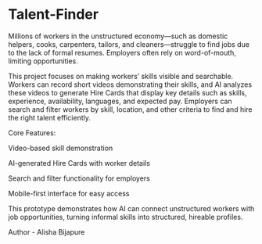 # Talent-Finder
Millions of workers in the unstructured economy—such as domestic helpers, cooks, carpenters, tailors, and cleaners—struggle to find jobs due to the lack of formal resumes. Employers often rely on word-of-mouth, limiting opportunities.

This project focuses on making workers’ skills visible and searchable. Workers can record short videos demonstrating their skills, and AI analyzes these videos to generate Hire Cards that display key details such as skills, experience, availability, languages, and expected pay. Employers can search and filter workers by skill, location, and other criteria to find and hire the right talent efficiently.

Core Features:

Video-based skill demonstration

AI-generated Hire Cards with worker details

Search and filter functionality for employers

Mobile-first interface for easy access

This prototype demonstrates how AI can connect unstructured workers with job opportunities, turning informal skills into structured, hireable profiles.

Author - Alisha Bijapure
